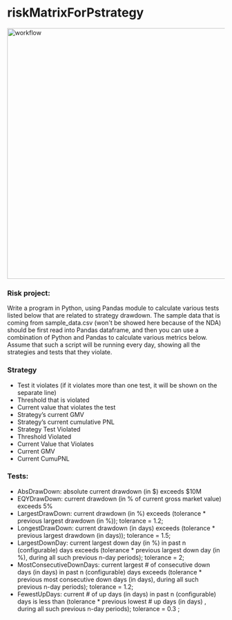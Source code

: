 # riskMatrixForPstrategy
<img width="581" alt="workflow" src="https://user-images.githubusercontent.com/26841080/38892039-2320a604-4254-11e8-9a67-2edd821bc32a.png">

### Risk project: 
Write a program in Python, using Pandas module to calculate various tests listed below that are related to strategy drawdown. The sample data that is coming from sample_data.csv (won't be showed here because of the NDA) should be first read into Pandas dataframe, and then you can use a combination of Python and Pandas to calculate various metrics below. Assume that such a script will be running every day, showing all the strategies and tests that they violate. 

### Strategy
* Test it violates (if it violates more than one test, it will be shown on the separate line)
* Threshold that is violated 
* Current value that violates the test
* Strategy’s current GMV
* Strategy’s current cumulative PNL
* Strategy Test Violated
* Threshold Violated
* Current Value that Violates
* Current GMV
* Current CumuPNL
 
### Tests:
* AbsDrawDown: absolute current drawdown (in $) exceeds $10M
* EQYDrawDown: current drawdown (in % of current gross market value) exceeds 5% 
* LargestDrawDown: current drawdown (in %) exceeds (tolerance * previous largest drawdown (in %)); tolerance = 1.2; 
* LongestDrawDown: current drawdown (in days) exceeds (tolerance * previous largest drawdown (in days)); tolerance = 1.5; 
* LargestDownDay: current largest down day (in %) in past n (configurable) days exceeds (tolerance * previous largest down day (in %), during all such previous n-day periods); tolerance = 2;  
* MostConsecutiveDownDays: current largest # of consecutive down days (in days) in past n (configurable) days exceeds (tolerance * previous most consecutive down days (in days), during all such previous n-day periods); tolerance = 1.2; 
* FewestUpDays: current # of up days (in days) in past n (configurable) days is less than (tolerance * previous lowest # up days (in days) , during all such previous n-day periods); tolerance = 0.3 ;
